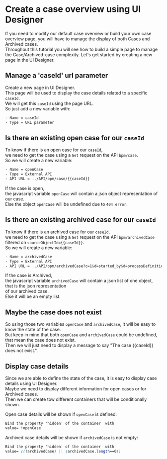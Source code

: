 # Create a case overview using UI Designer

If you need to modify our default case overview or build your own case overview page, you will have to manage the display of
both Cases and Archived cases.  
Throughout this tutorial you will see how to build a simple page to manage the Case/Archived-case complexity.
Let's get started by creating a new page in the UI Designer.

## Manage a 'caseId' url parameter

Create a new page in UI Designer.  
This page will be used to display the case details related to a specific `caseId`.  
We will get this `caseId` using the page URL.  
So just add a new variable with:  
```css
- Name = caseId
- Type = URL parameter
```

## Is there an existing open case for our `caseId`

To know if there is an open case for our `caseId`,  
we need to get the case using a `Get` request on the API `bpm/case`.  
So we will create a new variable:  
```css
- Name = openCase
- Type = External API
- API URL = ../API/bpm/case/{{caseId}}
```

If the case is open,  
the javascript variable `openCase` will contain a json object representation of our case.  
Else the object `openCase` will be undefined due to `404 error`.  

## Is there an existing archived case for our `caseId`

To know if there is an archived case for our `caseId`,  
we need to get the case using a `Get` request on the API `bpm/archivedCase` filtered on `sourceObjectId={{caseId}}`.  
So we will create a new variable:  
```css
- Name = archivedCase
- Type = External API
- API URL = ../API/bpm/archivedCase?c=1&d=started_by&d=processDefinitionId&f=sourceObjectId%3D{{caseId}}&p=0
```
If the case is Archived,  
the javascript variable `archivedCase` will contain a json list of one object, that is the json representation  
of our archived case.  
Else it will be an empty list.  

## Maybe the case does not exist

So using those two variables `openCase` and `archivedCase`, it will be easy to know the state of the case.  
But keep in mind that both `openCase` and `archivedCase` could be undefined, that mean the case does not exist.  
Then we will just need to display a message to say "The case {{caseId}} does not exist.".  


## Display case details

Since we are able to define the state of the case, it is easy to display case details using UI Designer.    
Maybe we need to display different information for open cases or for Archived cases.  
Then we can create tow different containers that will be conditionally shown.  

Open case details will be shown if `openCase` is defined:  
```css
Bind the property 'hidden' of the container  with
value= !openCase
```


Archived case details will be shown if `archivedCase` is not empty:    
```css
Bind the property 'hidden' of the container  with
value= ((!archivedCase) || (archivedCase.length==0))
```

